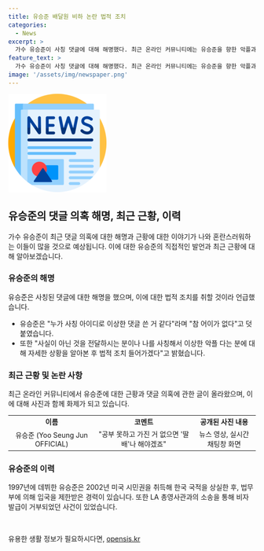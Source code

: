 ```yaml
---
title: 유승준 배달원 비하 논란 법적 조치
categories:
  - News
excerpt: >
  가수 유승준이 사칭 댓글에 대해 해명했다. 최근 온라인 커뮤니티에는 유승준을 향한 악플과 관련된 글이 올라왔다. 이에 유승준은 자신이 사칭된 것이라고 주장하고, 법적 조치를 취할 의향을 밝혔다. 유승준은 과거 논란에 휩싸였던 경험을 언급하며, 정부가 발급 여부를 판단할 때 다시 고려해야 한다는 대법원 판결을 언급했다. 요약 : 유승준, 사칭 댓글 해명 및 법적 조치 예고. 대법원 판결과 관련한 이야기도.
feature_text: >
  가수 유승준이 사칭 댓글에 대해 해명했다. 최근 온라인 커뮤니티에는 유승준을 향한 악플과 관련된 글이 올라왔다. 이에 유승준은 자신이 사칭된 것이라고 주장하고, 법적 조치를 취할 의향을 밝혔다. 유승준은 과거 논란에 휩싸였던 경험을 언급하며, 정부가 발급 여부를 판단할 때 다시 고려해야 한다는 대법원 판결을 언급했다. 요약 : 유승준, 사칭 댓글 해명 및 법적 조치 예고. 대법원 판결과 관련한 이야기도.
image: '/assets/img/newspaper.png'
---
```


<p><img src="/assets/img/newspaper.png" alt="kimp 속보" /></p>

<h2 data-ke-size="size26">유승준의 댓글 의혹 해명, 최근 근황, 이력</h2>

<p data-ke-size="size16">가수 유승준이 최근 댓글 의혹에 대한 해명과 근황에 대한 이야기가 나와 혼란스러워하는 이들이 많을 것으로 예상됩니다. 이에 대한 유승준의 직접적인 발언과 최근 근황에 대해 알아보겠습니다.</p>

<h3><b>유승준의 해명</b></h3>

<p data-ke-size="size16">유승준은 사칭된 댓글에 대한 해명을 했으며, 이에 대한 법적 조치를 취할 것이라 언급했습니다.</p>

<ul>
    <li>유승준은 "누가 사칭 아이디로 이상한 댓글 쓴 거 같다"라며 "참 어이가 없다"고 덧붙였습니다.</li>
    <li>또한 "사실이 아닌 것을 전달하시는 분이나 나를 사칭해서 이상한 악플 다는 분에 대해 자세한 상황을 알아본 후 법적 조치 들어가겠다"고 밝혔습니다.</li>
</ul>

<h3><b>최근 근황 및 논란 사항</b></h3>

<p data-ke-size="size16">최근 온라인 커뮤니티에서 유승준에 대한 근황과 댓글 의혹에 관한 글이 올라왔으며, 이에 대해 사진과 함께 화제가 되고 있습니다.</p>

<table>
    <tr>
        <td style="text-align: center; height: 17px;"><b>이름</b></td>
        <td style="text-align: center; height: 17px;"><b>코멘트</b></td>
        <td style="text-align: center; height: 17px;"><b>공개된 사진 내용</b></td>
    </tr>
    <tr>
        <td style="text-align: center; height: 17px;">유승준 (Yoo Seung Jun OFFICIAL)</td>
        <td style="text-align: center; height: 17px;">"공부 못하고 가진 거 없으면 '딸배'나 해야겠죠"</td>
        <td style="text-align: center; height: 17px;">뉴스 영상, 실시간 채팅창 화면</td>
    </tr>
</table>

<h3><b>유승준의 이력</b></h3>

<p data-ke-size="size16">1997년에 데뷔한 유승준은 2002년 미국 시민권을 취득해 한국 국적을 상실한 후, 법무부에 의해 입국을 제한받은 경력이 있습니다. 또한 LA 총영사관과의 소송을 통해 비자 발급이 거부되었던 사건이 있었습니다.</p>

<p data-ke-size="size16">&nbsp;</p>
유용한 생활 정보가 필요하시다면, <a href="https://opensis.kr" rel="dofollow">opensis.kr</a>


